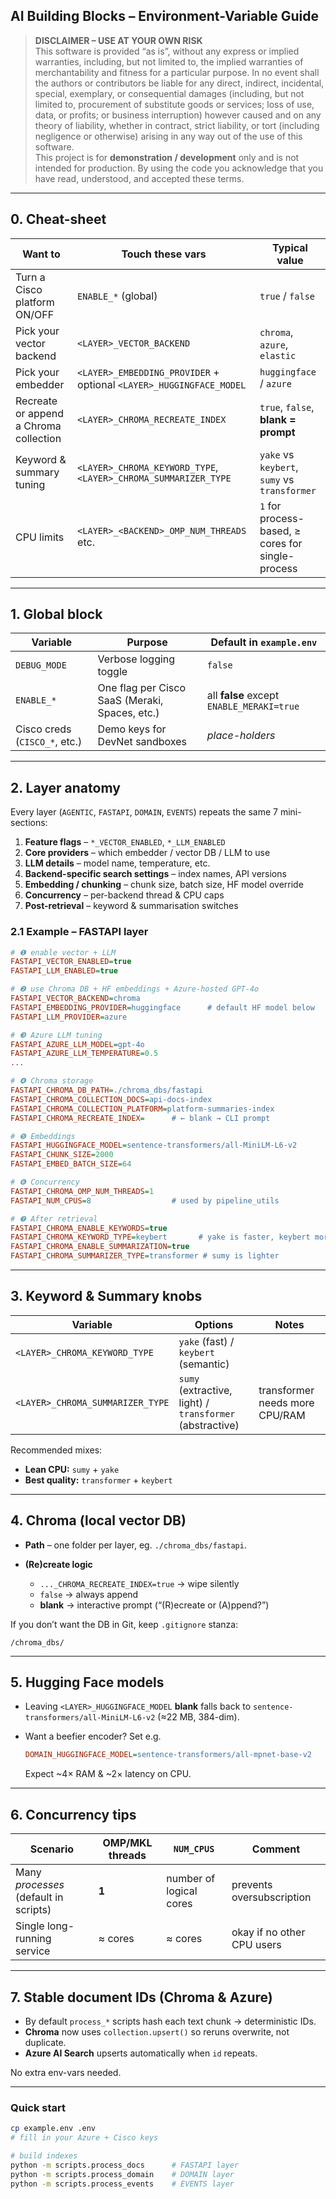 ## AI Building Blocks – Environment-Variable Guide


> **DISCLAIMER – USE AT YOUR OWN RISK**  
> This software is provided “as is”, without any express or implied warranties,
> including, but not limited to, the implied warranties of merchantability and
> fitness for a particular purpose. In no event shall the authors or
> contributors be liable for any direct, indirect, incidental, special,
> exemplary, or consequential damages (including, but not limited to,
> procurement of substitute goods or services; loss of use, data, or profits;
> or business interruption) however caused and on any theory of liability,
> whether in contract, strict liability, or tort (including negligence or
> otherwise) arising in any way out of the use of this software.  
> This project is for **demonstration / development** only and is not intended
> for production. By using the code you acknowledge that you have read,
> understood, and accepted these terms.

---

## 0.  Cheat-sheet

| Want to                                | Touch these vars                                                    | Typical value                                     |
| -------------------------------------- | ------------------------------------------------------------------- | ------------------------------------------------- |
| Turn a Cisco platform ON/OFF           | `ENABLE_*` (global)                                                 | `true` / `false`                                  |
| Pick your vector backend               | `<LAYER>_VECTOR_BACKEND`                                            | `chroma`, `azure`, `elastic`                      |
| Pick your embedder                     | `<LAYER>_EMBEDDING_PROVIDER` + optional `<LAYER>_HUGGINGFACE_MODEL` | `huggingface` / `azure`                           |
| Recreate or append a Chroma collection | `<LAYER>_CHROMA_RECREATE_INDEX`                                     | `true`, `false`, **blank = prompt**               |
| Keyword & summary tuning               | `<LAYER>_CHROMA_KEYWORD_TYPE`, `<LAYER>_CHROMA_SUMMARIZER_TYPE`     | `yake` vs `keybert`, `sumy` vs `transformer`      |
| CPU limits                             | `<LAYER>_<BACKEND>_OMP_NUM_THREADS` etc.                            | `1` for process-based, ≥ cores for single-process |

---

## 1. Global block

| Variable                      | Purpose                                        | Default in `example.env`                  |
| ----------------------------- | ---------------------------------------------- | ----------------------------------------- |
| `DEBUG_MODE`                  | Verbose logging toggle                         | `false`                                   |
| `ENABLE_*`                    | One flag per Cisco SaaS (Meraki, Spaces, etc.) | all **false** except `ENABLE_MERAKI=true` |
| Cisco creds (`CISCO_*`, etc.) | Demo keys for DevNet sandboxes                 | *place-holders*                           |

---

## 2. Layer anatomy

Every layer (`AGENTIC`, `FASTAPI`, `DOMAIN`, `EVENTS`) repeats the same 7 mini-sections:

1. **Feature flags** – `*_VECTOR_ENABLED`, `*_LLM_ENABLED`
2. **Core providers** – which embedder / vector DB / LLM to use
3. **LLM details** – model name, temperature, etc.
4. **Backend-specific search settings** – index names, API versions
5. **Embedding / chunking** – chunk size, batch size, HF model override
6. **Concurrency** – per-backend thread & CPU caps
7. **Post-retrieval** – keyword & summarisation switches

### 2.1 Example – FASTAPI layer

```ini
# ❶ enable vector + LLM
FASTAPI_VECTOR_ENABLED=true
FASTAPI_LLM_ENABLED=true

# ❷ use Chroma DB + HF embeddings + Azure-hosted GPT-4o
FASTAPI_VECTOR_BACKEND=chroma
FASTAPI_EMBEDDING_PROVIDER=huggingface      # default HF model below
FASTAPI_LLM_PROVIDER=azure

# ❸ Azure LLM tuning
FASTAPI_AZURE_LLM_MODEL=gpt-4o
FASTAPI_AZURE_LLM_TEMPERATURE=0.5
...

# ❹ Chroma storage
FASTAPI_CHROMA_DB_PATH=./chroma_dbs/fastapi
FASTAPI_CHROMA_COLLECTION_DOCS=api-docs-index
FASTAPI_CHROMA_COLLECTION_PLATFORM=platform-summaries-index
FASTAPI_CHROMA_RECREATE_INDEX=      # ← blank → CLI prompt

# ❺ Embeddings
FASTAPI_HUGGINGFACE_MODEL=sentence-transformers/all-MiniLM-L6-v2
FASTAPI_CHUNK_SIZE=2000
FASTAPI_EMBED_BATCH_SIZE=64

# ❻ Concurrency
FASTAPI_CHROMA_OMP_NUM_THREADS=1
FASTAPI_NUM_CPUS=8                  # used by pipeline_utils

# ❼ After retrieval
FASTAPI_CHROMA_ENABLE_KEYWORDS=true
FASTAPI_CHROMA_KEYWORD_TYPE=keybert       # yake is faster, keybert more accurate
FASTAPI_CHROMA_ENABLE_SUMMARIZATION=true
FASTAPI_CHROMA_SUMMARIZER_TYPE=transformer # sumy is lighter
```

---

## 3. Keyword & Summary knobs

| Variable                         | Options                                                  | Notes                          |
| -------------------------------- | -------------------------------------------------------- | ------------------------------ |
| `<LAYER>_CHROMA_KEYWORD_TYPE`    | `yake` (fast) / `keybert` (semantic)                     |                                |
| `<LAYER>_CHROMA_SUMMARIZER_TYPE` | `sumy` (extractive, light) / `transformer` (abstractive) | transformer needs more CPU/RAM |

Recommended mixes:

* **Lean CPU:** `sumy` + `yake`
* **Best quality:** `transformer` + `keybert`

---

## 4. Chroma (local vector DB)

* **Path** – one folder per layer, eg. `./chroma_dbs/fastapi`.
* **(Re)create logic**

  * `..._CHROMA_RECREATE_INDEX=true` → wipe silently
  * `false` → always append
  * **blank** → interactive prompt (“(R)ecreate or (A)ppend?”)

If you don’t want the DB in Git, keep `.gitignore` stanza:

```gitignore
/chroma_dbs/
```

---

## 5. Hugging Face models

* Leaving `<LAYER>_HUGGINGFACE_MODEL` **blank** falls back to
  `sentence-transformers/all-MiniLM-L6-v2` (≈22 MB, 384-dim).
* Want a beefier encoder?  Set e.g.

  ```ini
  DOMAIN_HUGGINGFACE_MODEL=sentence-transformers/all-mpnet-base-v2
  ```

  Expect \~4× RAM & \~2× latency on CPU.

---

## 6. Concurrency tips

| Scenario                              | OMP/MKL threads | `NUM_CPUS`              | Comment                    |
| ------------------------------------- | --------------- | ----------------------- | -------------------------- |
| Many *processes* (default in scripts) | **1**           | number of logical cores | prevents oversubscription  |
| Single long-running service           | ≈ cores         | ≈ cores                 | okay if no other CPU users |

---

## 7. Stable document IDs (Chroma & Azure)

* By default `process_*` scripts hash each text chunk → deterministic IDs.
* **Chroma** now uses `collection.upsert()` so reruns overwrite, not duplicate.
* **Azure AI Search** upserts automatically when `id` repeats.

No extra env-vars needed.

---

### Quick start

```bash
cp example.env .env
# fill in your Azure + Cisco keys

# build indexes
python -m scripts.process_docs      # FASTAPI layer
python -m scripts.process_domain    # DOMAIN layer
python -m scripts.process_events    # EVENTS layer
```


